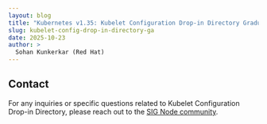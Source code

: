 ```yaml
---
layout: blog
title: "Kubernetes v1.35: Kubelet Configuration Drop-in Directory Graduates to GA"
slug: kubelet-config-drop-in-directory-ga
date: 2025-10-23
author: >
  Sohan Kunkerkar (Red Hat)
---
```


## Contact

For any inquiries or specific questions related to Kubelet Configuration Drop-in Directory, please reach out to the [SIG Node community](https://github.com/kubernetes/community/tree/master/sig-node).
